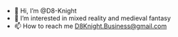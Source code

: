 - 👋 Hi, I’m @D8-Knight
- 👀 I’m interested in mixed reality and medieval fantasy
- 📫 How to reach me D8Knight.Business@gmail.com
